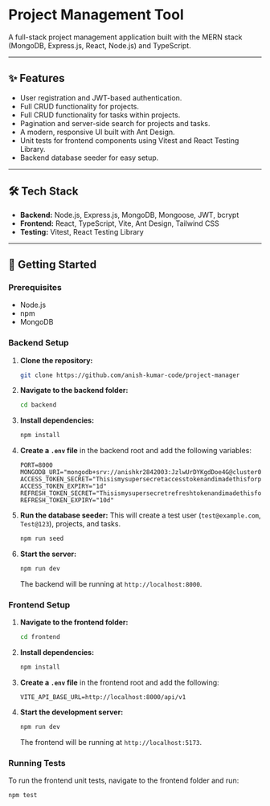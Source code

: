 # Project Management Tool

A full-stack project management application built with the MERN stack (MongoDB, Express.js, React, Node.js) and TypeScript.

---
## ✨ Features

-   User registration and JWT-based authentication.
-   Full CRUD functionality for projects.
-   Full CRUD functionality for tasks within projects.
-   Pagination and server-side search for projects and tasks.
-   A modern, responsive UI built with Ant Design.
-   Unit tests for frontend components using Vitest and React Testing Library.
-   Backend database seeder for easy setup.

---
## 🛠️ Tech Stack

-   **Backend:** Node.js, Express.js, MongoDB, Mongoose, JWT, bcrypt
-   **Frontend:** React, TypeScript, Vite, Ant Design, Tailwind CSS
-   **Testing:** Vitest, React Testing Library

---
## 🚀 Getting Started

### Prerequisites

-   Node.js 
-   npm
-   MongoDB

### Backend Setup

1.  **Clone the repository:**
    ```bash
    git clone https://github.com/anish-kumar-code/project-manager
    ```
2.  **Navigate to the backend folder:**
    ```bash
    cd backend
    ```
3.  **Install dependencies:**
    ```bash
    npm install
    ```
4.  **Create a `.env` file** in the backend root and add the following variables:
    ```env
    PORT=8000
    MONGODB_URI="mongodb+srv://anishkr2842003:JzlwUrDYKgdDoe4G@cluster0.4j3d4zh.mongodb.net"
    ACCESS_TOKEN_SECRET="Thisismysupersecretaccesstokenandimadethisforprojectmanagerassignment"
    ACCESS_TOKEN_EXPIRY="1d"
    REFRESH_TOKEN_SECRET="Thisismysupersecretrefreshtokenandimadethisforprojectmanagerassignment"
    REFRESH_TOKEN_EXPIRY="10d"
    ```
5.  **Run the database seeder:** This will create a test user (`test@example.com`, `Test@123`), projects, and tasks.
    ```bash
    npm run seed
    ```
6.  **Start the server:**
    ```bash
    npm run dev
    ```
    The backend will be running at `http://localhost:8000`.

### Frontend Setup

1.  **Navigate to the frontend folder:**
    ```bash
    cd frontend
    ```
2.  **Install dependencies:**
    ```bash
    npm install
    ```
3.  **Create a `.env` file** in the frontend root and add the following:
    ```env
    VITE_API_BASE_URL=http://localhost:8000/api/v1
    ```
4.  **Start the development server:**
    ```bash
    npm run dev
    ```
    The frontend will be running at `http://localhost:5173`.

### Running Tests

To run the frontend unit tests, navigate to the frontend folder and run:
```bash
npm test
```
